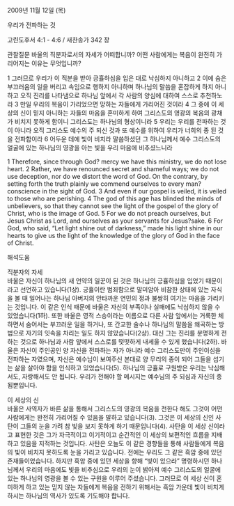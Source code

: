 2009년 11월 12일 (목)

우리가 전파하는 것



고린도후서 4:1 - 4:6 / 새찬송가 342 장


관찰질문
바울의 직분자로서의 자세가 어떠합니까?
어떤 사람에게는 복음이 완전히 가리어지는 이유는 무엇입니까?

1 그러므로 우리가 이 직분을 받아 긍휼하심을 입은 대로 낙심하지 아니하고 2 이에 숨은 부끄러움의 일을 버리고 속임으로 행하지 아니하며 하나님의 말씀을 혼잡하게 하지 아니하고 오직 진리를 나타냄으로 하나님 앞에서 각 사람의 양심에 대하여 스스로 추천하노라 3 만일 우리의 복음이 가리었으면 망하는 자들에게 가리어진 것이라 4 그 중에 이 세상의 신이 믿지 아니하는 자들의 마음을 혼미하게 하여 그리스도의 영광의 복음의 광채가 비치지 못하게 함이니 그리스도는 하나님의 형상이니라 5 우리는 우리를 전파하는 것이 아니라 오직 그리스도 예수의 주 되신 것과 또 예수를 위하여 우리가 너희의 종 된 것을 전파함이라 6 어두운 데에 빛이 비치라 말씀하셨던 그 하나님께서 예수 그리스도의 얼굴에 있는 하나님의 영광을 아는 빛을 우리 마음에 비추셨느니라 

1 Therefore, since through God? mercy we have this ministry, we do not lose heart. 
2 Rather, we have renounced secret and shameful ways; we do not use deception, nor do we distort the word of God. On the contrary, by setting forth the truth plainly we commend ourselves to every man? conscience in the sight of God. 3 And even if our gospel is veiled, it is veiled to those who are perishing. 4 The god of this age has blinded the minds of unbelievers, so that they cannot see the light of the gospel of the glory of Christ, who is the image of God. 5 For we do not preach ourselves, but Jesus Christ as Lord, and ourselves as your servants for Jesus?sake. 6 For God, who said, “Let light shine out of darkness,” made his light shine in our hearts to give us the light of the knowledge of the glory of God in the face of Christ.

해석도움





직분자의 자세  
바울은 자신이 하나님의 새 언약의 일꾼이 된 것은 하나님의 긍휼하심을 입었기 때문이라고 선언하고 있습니다(1상). 긍휼이란 범죄함으로 말미암아 비참한 상태에 있는 자식을 볼 때 일어나는 하나님 아버지의 안타까운 연민의 정과 불쌍히 여기는 마음을 가리키는 것입니다. 이 같은 인식 때문에 바울은 자신의 부족이나 실패에도 낙심하지 않을 수 있었습니다(1하). 또한 바울은 영적 스승이라는 이름으로 다른 사람 앞에서는 거룩한 체하면서 숨어서는 부끄러운 일을 하거나, 또 간교한 술수나 하나님의 말씀을 왜곡하는 방법으로 자기의 잇속을 차리는 일도 하지 않았습니다(2상). 대신 그는 진리를 분명하게 전하는 것으로 하나님과 사람 앞에서 스스로를 떳떳하게 내세울 수 있게 했습니다(2하). 바울은 자신이 주인공인 양 자신을 전파하는 자가 아니라 예수 그리스도만이 주인이심을 전파하는 자였으며, 자신은 예수님이 보여주신 본대로 양 무리의 종이 되어 그들을 섬기는 삶을 살아야 함을 인식하고 있었습니다(5). 하나님의 긍휼로 구원받은 우리는 낙심해서도, 자랑해서도 안 됩니다. 우리가 전해야 할 메시지는 예수님의 주 되심과 자신의 종 됨뿐입니다.

이 세상의 신  
바울은 사역자가 바른 삶을 통해서 그리스도의 영광의 복음을 전한다 해도 그것이 어떤 사람에게는 완전히 가리어질 수 있음을 말하고 있습니다(3). 그것은 이 세상의 신인 사탄이 그들의 눈을 가려 참 빛을 보지 못하게 하기 때문입니다(4). 사탄을 이 세상 신이라고 표현한 것은 그가 자극적이고 이기적이고 순간적인 이 세상의 보편적인 흐름을 지배하고 있음을 지적하는 것입니다. 사탄은 오늘도 이 같은 경향들을 통해 사람들에게 복음의 빛이 비치지 못하도록 눈을 가리고 있습니다. 전에는 우리도 그 같은 흑암 중에 있던 존재들이었습니다. 하지만 흑암 중에 있던 세상을 향해 “빛이 있으라” 명령하시던 하나님께서 우리의 마음에도 빛을 비추심으로 우리의 눈이 밝아져 예수 그리스도의 얼굴에 있는 하나님의 영광을 볼 수 있는 구원을 이루어 주셨습니다. 그러므로 이 세상 신이 혼미하게 하고 있는 믿지 않는 자들에게 복음을 전하기 위해서는 흑암 가운데 빛이 비치게 하시는 하나님의 역사가 있도록 기도해야 합니다.